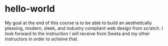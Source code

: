 # hello-world
My goal at the end of this course is to be able to build an aesthetically pleasing, modern, sleek, and industry compliant web design from scratch. I look forward to the instruction I will receive from Sweta and my other instructors in order to acheive that.